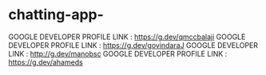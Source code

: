# chatting-app-
GOOGLE DEVELOPER PROFILE LINK : https://g.dev/qmccbalaji
GOOGLE DEVELOPER PROFILE LINK : https://g.dev/govindaraJ
GOOGLE DEVELOPER LINK : http://g.dev/manobsc
GOOGLE DEVELOPER PROFILE LINK : https://g.dev/ahameds

